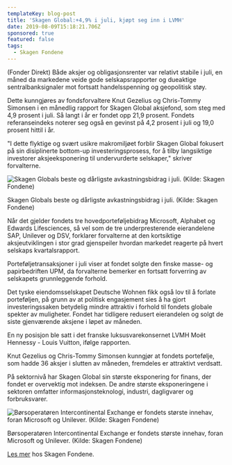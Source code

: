 ```yaml
---
templateKey: blog-post
title: 'Skagen Global:+4,9% i juli, kjøpt seg inn i LVMH'
date: 2019-08-09T15:18:21.706Z
sponsored: true
featured: false
tags:
  - Skagen Fondene
---
```

(Fonder Direkt) Både aksjer og obligasjonsrenter var relativt stabile i juli, en måned da markedene veide gode selskapsrapporter og dueaktige sentralbanksignaler mot fortsatt handelsspenning og geopolitisk støy.



Dette kunngjøres av fondsforvaltere Knut Gezelius og Chris-Tommy Simonsen i en månedlig rapport for Skagen Global aksjefond, som steg med 4,9 prosent i juli. Så langt i år er fondet opp 21,9 prosent. Fondets referanseindeks noterer seg også en gevinst på 4,2 prosent i juli og 19,0 prosent hittil i år.



"I dette flyktige og svært usikre makromiljøet forblir Skagen Global fokusert på sin disiplinerte bottom-up investeringsprosess, for å tilby langsiktige investorer aksjeeksponering til undervurderte selskaper," skriver forvalterne.

![Skagen Globals beste og dårligste avkastningsbidrag i juli. (Kilde: Skagen Fondene)](/img/skagen9aug3.png)

<span class="image-caption">Skagen Globals beste og dårligste avkastningsbidrag i juli. (Kilde: Skagen Fondene)</span>

Når det gjelder fondets tre hovedporteføljebidrag Microsoft, Alphabet og Edwards Lifesciences, så vel som de tre underpresterende eierandelene SAP, Unilever og DSV, forklarer forvalterne at den kortsiktige aksjeutviklingen i stor grad gjenspeiler hvordan markedet reagerte på hvert selskaps kvartalsrapport.



Porteføljetransaksjoner i juli viser at fondet solgte den finske masse- og papirbedriften UPM, da forvalterne bemerker en fortsatt forverring av selskapets grunnleggende forhold.



Det tyske eiendomsselskapet Deutsche Wohnen fikk også lov til å forlate porteføljen, på grunn av at politisk engasjement sies å ha gjort investeringssaken betydelig mindre attraktiv i forhold til fondets globale spekter av muligheter. Fondet har tidligere redusert eierandelen og solgt de siste gjenværende aksjene i løpet av måneden.



En ny posisjon ble satt i det franske luksusvarekonsernet LVMH Moët Hennessy - Louis Vuitton, ifølge rapporten.



Knut Gezelius og Chris-Tommy Simonsen kunngjør at fondets portefølje, som hadde 36 aksjer i slutten av måneden, fremdeles er attraktivt verdsatt.



På sektornivå har Skagen Global sin største eksponering for finans, der fondet er overvektig mot indeksen. De andre største eksponeringene i sektoren omfatter informasjonsteknologi, industri, dagligvarer og forbruksvarer.

![Børsoperatøren Intercontinental Exchange er fondets største innehav, foran Microsoft og Unilever. (Kilde: Skagen Fondene)](/img/skagen9aug4.png)

<span class="image-caption">Børsoperatøren Intercontinental Exchange er fondets største innehav, foran Microsoft og Unilever. (Kilde: Skagen Fondene)</span>

[Les mer](https://skagenfondene.no/) hos Skagen Fondene.
